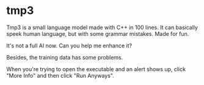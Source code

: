 # tmp3
Tmp3 is a small language model made with C++ in 100 lines. It can basically speek human language, but with some grammar mistakes. Made for fun.

It's not a full AI now. Can you help me enhance it?

Besides, the training data has some problems.

When you're trying to open the executable and an alert shows up, click "More Info" and then click "Run Anyways".
